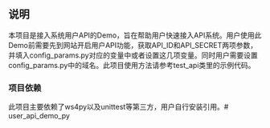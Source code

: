 ## 说明
本项目是接入系统用户API的Demo，旨在帮助用户快速接入API系统。用户使用此Demo前需要先到网站开启用户API功能，获取API_ID和API_SECRET两项参数，并填入config_params.py对应的变量中或者设置这几项变量。同时用户需要设置config_params.py中的域名。此项目使用方法请参考test_api类里的示例代码。

### 项目依赖
此项目主要依赖了ws4py以及unittest等第三方，用户自行安装引用。# user_api_demo_py
